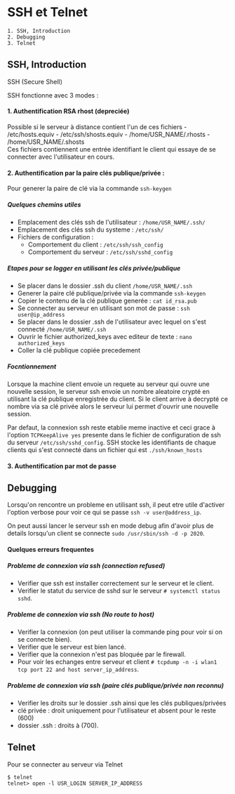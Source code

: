 # SSH et Telnet

	1. SSH, Introduction 
	2. Debugging
    3. Telnet

## SSH, Introduction

SSH (Secure Shell)

SSH fonctionne avec 3 modes :

#### 1. Authentification RSA rhost (depreciée)
Possible si le serveur à distance contient l'un de ces fichiers 
	- /etc/hosts.equiv
	- /etc/ssh/shosts.equiv
	- /home/USR_NAME/.rhosts
	- /home/USR_NAME/.shosts	
Ces fichiers contiennent une entrée identifiant le client qui essaye de se connecter avec l'utilisateur en cours.

#### 2. Authentification par la paire clés publique/privée :

Pour generer la paire de clé via la commande `ssh-keygen`

##### Quelques chemins utiles
- Emplacement des clés ssh de l'utilisateur : `/home/USR_NAME/.ssh/`
- Emplacement des clés ssh du systeme : `/etc/ssh/ `
- Fichiers de configuration :
	- Comportement du client : `/etc/ssh/ssh_config`
	- Comportement du serveur : `/etc/ssh/sshd_config`

##### Etapes pour se logger en utilisant les clés privée/publique
 - Se placer dans le dossier .ssh du client `/home/USR_NAME/.ssh`
 - Generer la paire clé publique/privée via la commande `ssh-keygen`
 - Copier le contenu de la clé publique generée : `cat id_rsa.pub`
 - Se connecter au serveur en utilisant son mot de passe : `ssh user@ip_address`
 - Se placer dans le dossier .ssh de l'utilisateur avec lequel on s'est connecté `/home/USR_NAME/.ssh`
 - Ouvrir le fichier authorized_keys avec editeur de texte : `nano authorized_keys`
 - Coller la clé publique copiée precedement 	

##### Focntionnement
Lorsque la machine client envoie un requete au serveur qui ouvre une nouvelle session, le serveur ssh envoie un nombre aleatoire crypté en utilisant la clé publique enregistrée du client. Si le client arrive à decrypté ce nombre via sa clé privée alors le serveur lui permet d'ouvrir une nouvelle session.

Par defaut, la connexion ssh reste etablie meme inactive et ceci grace à l'option `TCPKeepAlive yes` presente dans le fichier de configuration de ssh du serveur `/etc/ssh/sshd_config`.
SSH stocke les identifiants de chaque clients qui s'est connecté dans un fichier qui est `./ssh/known_hosts`
#### 3. Authentification par mot de passe

## Debugging

Lorsqu'on rencontre un probleme en utilisant ssh, il peut etre utile d'activer l'option verbose pour voir ce qui se passe `ssh -v user@address_ip`.

On peut aussi lancer le serveur ssh en mode debug afin d'avoir plus de details lorsqu'un client se connecte `sudo /usr/sbin/ssh -d -p 2020`.

#### Quelques erreurs frequentes

##### Probleme de connexion via ssh (connection refused)
- Verifier que ssh est installer correctement sur le serveur et le client.
- Verifier le statut du service de sshd sur le serveur `# systemctl status sshd`.

##### Probleme de connexion via ssh (No route to host)
- Verifier la connexion (on peut utiliser la commande ping pour voir si on se connecte bien).
- Verifier que le serveur est bien lancé.
- Verifier que la connexion n'est pas bloquée par le firewall.
- Pour voir les echanges entre serveur et client `# tcpdump -n -i wlan1 tcp port 22 and host server_ip_address`.


##### Probleme de connexion via ssh (paire clés publique/privée non reconnu)
- Verifier les droits sur le dossier .ssh ainsi que les clés publiques/privées
- clé privée : droit uniquement pour l'utilisateur et absent pour le reste (600)
- dossier .ssh : droits à (700).


## Telnet
Pour se connecter au serveur via Telnet
```
$ telnet
telnet> open -l USR_LOGIN SERVER_IP_ADDRESS
```

